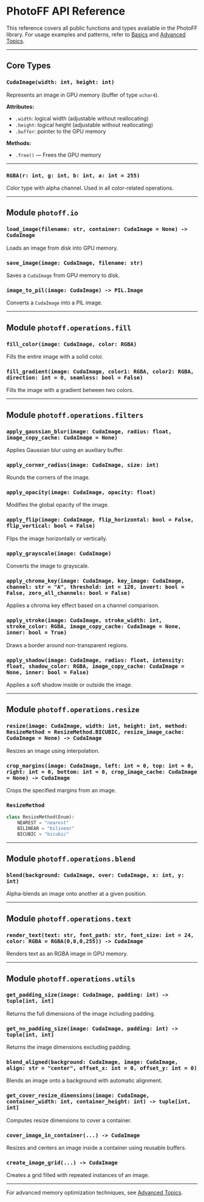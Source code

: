 # PhotoFF API Reference

This reference covers all public functions and types available in the PhotoFF library. For usage examples and patterns, refer to [Basics](basics.md) and [Advanced Topics](advanced.md).

---

## Core Types

### `CudaImage(width: int, height: int)`
Represents an image in GPU memory (buffer of type `uchar4`).

**Attributes:**
- `.width`: logical width (adjustable without reallocating)
- `.height`: logical height (adjustable without reallocating)
- `.buffer`: pointer to the GPU memory

**Methods:**
- `.free()` — Frees the GPU memory

---

### `RGBA(r: int, g: int, b: int, a: int = 255)`
Color type with alpha channel. Used in all color-related operations.

---

## Module `photoff.io`

### `load_image(filename: str, container: CudaImage = None) -> CudaImage`
Loads an image from disk into GPU memory.

### `save_image(image: CudaImage, filename: str)`
Saves a `CudaImage` from GPU memory to disk.

### `image_to_pil(image: CudaImage) -> PIL.Image`
Converts a `CudaImage` into a PIL image.

---

## Module `photoff.operations.fill`

### `fill_color(image: CudaImage, color: RGBA)`
Fills the entire image with a solid color.

### `fill_gradient(image: CudaImage, color1: RGBA, color2: RGBA, direction: int = 0, seamless: bool = False)`
Fills the image with a gradient between two colors.

---

## Module `photoff.operations.filters`

### `apply_gaussian_blur(image: CudaImage, radius: float, image_copy_cache: CudaImage = None)`
Applies Gaussian blur using an auxiliary buffer.

### `apply_corner_radius(image: CudaImage, size: int)`
Rounds the corners of the image.

### `apply_opacity(image: CudaImage, opacity: float)`
Modifies the global opacity of the image.

### `apply_flip(image: CudaImage, flip_horizontal: bool = False, flip_vertical: bool = False)`
Flips the image horizontally or vertically.

### `apply_grayscale(image: CudaImage)`
Converts the image to grayscale.

### `apply_chroma_key(image: CudaImage, key_image: CudaImage, channel: str = "A", threshold: int = 128, invert: bool = False, zero_all_channels: bool = False)`
Applies a chroma key effect based on a channel comparison.

### `apply_stroke(image: CudaImage, stroke_width: int, stroke_color: RGBA, image_copy_cache: CudaImage = None, inner: bool = True)`
Draws a border around non-transparent regions.

### `apply_shadow(image: CudaImage, radius: float, intensity: float, shadow_color: RGBA, image_copy_cache: CudaImage = None, inner: bool = False)`
Applies a soft shadow inside or outside the image.

---

## Module `photoff.operations.resize`

### `resize(image: CudaImage, width: int, height: int, method: ResizeMethod = ResizeMethod.BICUBIC, resize_image_cache: CudaImage = None) -> CudaImage`
Resizes an image using interpolation.

### `crop_margins(image: CudaImage, left: int = 0, top: int = 0, right: int = 0, bottom: int = 0, crop_image_cache: CudaImage = None) -> CudaImage`
Crops the specified margins from an image.

### `ResizeMethod`
```python
class ResizeMethod(Enum):
    NEAREST = "nearest"
    BILINEAR = "bilinear"
    BICUBIC = "bicubic"
```

---

## Module `photoff.operations.blend`

### `blend(background: CudaImage, over: CudaImage, x: int, y: int)`
Alpha-blends an image onto another at a given position.

---

## Module `photoff.operations.text`

### `render_text(text: str, font_path: str, font_size: int = 24, color: RGBA = RGBA(0,0,0,255)) -> CudaImage`
Renders text as an RGBA image in GPU memory.

---

## Module `photoff.operations.utils`

### `get_padding_size(image: CudaImage, padding: int) -> tuple[int, int]`
Returns the full dimensions of the image including padding.

### `get_no_padding_size(image: CudaImage, padding: int) -> tuple[int, int]`
Returns the image dimensions excluding padding.

### `blend_aligned(background: CudaImage, image: CudaImage, align: str = "center", offset_x: int = 0, offset_y: int = 0)`
Blends an image onto a background with automatic alignment.

### `get_cover_resize_dimensions(image: CudaImage, container_width: int, container_height: int) -> tuple[int, int]`
Computes resize dimensions to cover a container.

### `cover_image_in_container(...) -> CudaImage`
Resizes and centers an image inside a container using reusable buffers.

### `create_image_grid(...) -> CudaImage`
Creates a grid filled with repeated instances of an image.

---

For advanced memory optimization techniques, see [Advanced Topics](advanced.md).

